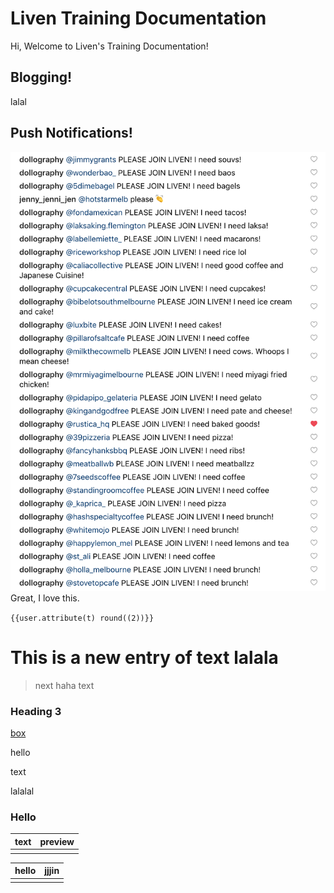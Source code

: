 # Liven Training Documentation
Hi, Welcome to Liven's Training Documentation!
## Blogging!
lalal
## Push Notifications!
![](img/img1.png)
Great, I love this.

`{{user.attribute(t) round((2))}}`

# This is a new entry of text lalala
> next haha text

### Heading 3

[box](https://google.com.au)

hello

text

lalalal



### Hello



| text | preview |
| ---- | ------- |
|      |         |

| hello | jjjin |
| ----- | ----- |
|       |       |



